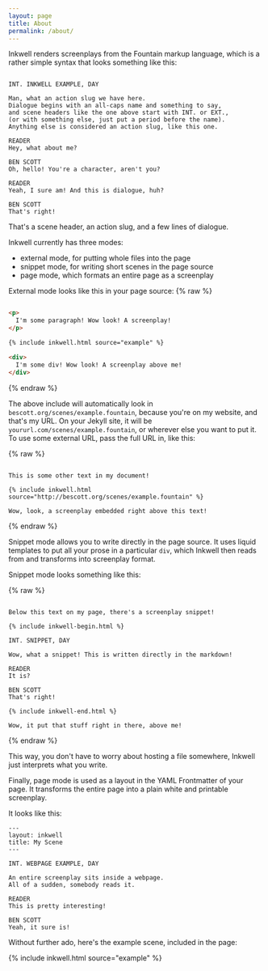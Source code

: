 ```yaml
---
layout: page
title: About
permalink: /about/
---
```


Inkwell renders screenplays from the Fountain markup language,
which is a rather simple syntax that looks something like this:

~~~text

INT. INKWELL EXAMPLE, DAY

Man, what an action slug we have here.
Dialogue begins with an all-caps name and something to say,
and scene headers like the one above start with INT. or EXT.,
(or with something else, just put a period before the name).
Anything else is considered an action slug, like this one.

READER
Hey, what about me?

BEN SCOTT
Oh, hello! You're a character, aren't you?

READER
Yeah, I sure am! And this is dialogue, huh?

BEN SCOTT
That's right!

~~~

That's a scene header, an action slug, and a few lines of dialogue.

Inkwell currently has three modes:

- external mode, for putting whole files into the page
- snippet mode, for writing short scenes in the page source
- page mode, which formats an entire page as a screenplay


External mode looks like this in your page source:
{% raw %}
~~~html

<p>
  I'm some paragraph! Wow look! A screenplay!
</p>

{% include inkwell.html source="example" %}

<div>
  I'm some div! Wow look! A screenplay above me!
</div>

~~~

{% endraw %}


The above include will automatically look in `bescott.org/scenes/example.fountain`,
because you're on my website, and that's my URL.
On your Jekyll site, it will be `yoururl.com/scenes/example.fountain`,
or wherever else you want to put it.
To use some external URL, pass the full URL in, like this:

{% raw %}
~~~text

This is some other text in my document!

{% include inkwell.html source="http://bescott.org/scenes/example.fountain" %}

Wow, look, a screenplay embedded right above this text!

~~~
{% endraw %}



Snippet mode allows you to write directly in the page source.
It uses liquid templates to put all your prose in a particular `div`,
which Inkwell then reads from and transforms into screenplay format.

Snippet mode looks something like this:

{% raw %}
~~~text

Below this text on my page, there's a screenplay snippet!

{% include inkwell-begin.html %}

INT. SNIPPET, DAY

Wow, what a snippet! This is written directly in the markdown!

READER
It is?

BEN SCOTT
That's right!

{% include inkwell-end.html %}

Wow, it put that stuff right in there, above me!

~~~
{% endraw %}

This way, you don't have to worry about hosting a file somewhere,
Inkwell just interprets what you write.


Finally, page mode is used as a layout in the YAML Frontmatter of your page.
It transforms the entire page into a plain white and printable screenplay.

It looks like this:


~~~text
---
layout: inkwell
title: My Scene
---

INT. WEBPAGE EXAMPLE, DAY

An entire screenplay sits inside a webpage.
All of a sudden, somebody reads it.

READER
This is pretty interesting!

BEN SCOTT
Yeah, it sure is!

~~~


Without further ado, here's the example scene, included in the page:


{% include inkwell.html source="example" %}


